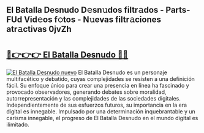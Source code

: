 ## El Batalla Desnudo D𝚎sn𝚞dos filtr𝚊dos - Parts-FUd Vid𝚎os f𝚘tos - N𝚞evas filtr𝚊ciones atr𝚊ctivas 0jvZh

# <h2><a href="http://mb0d5pa.tromn.icu/?c=El+Batalla+Desnudo">🔗👉👉👉 El Batalla Desnudo 🔗🔗</a></h2>

[![El Batalla Desnudo nuevo](https://i.imgur.com/pEAQMta.gif)](http://mb0d5pa.tromn.icu/?c=El+Batalla+Desnudo)
El Batalla Desnudo es un personaje multifacético y debatido, cuyas complejidades se resisten a una definición fácil.  Su enfoque único para crear una presencia en línea ha fascinado y provocado observadores, generando debates sobre moralidad, autorrepresentación y las complejidades de las sociedades digitales. Independientemente de sus esfuerzos futuros, su importancia en la era digital es innegable. Impulsado por una determinación inquebrantable y un carisma innegable, el progreso de El Batalla Desnudo en el mundo digital es ilimitado.
